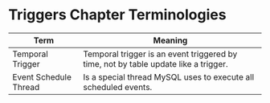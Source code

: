 # Triggers Chapter Terminologies

Term | Meaning
---|---|
Temporal Trigger | Temporal trigger is an event triggered by time, not by table update like a trigger.
Event Schedule Thread | Is a special thread MySQL uses to execute all scheduled events.
